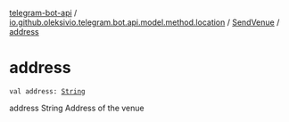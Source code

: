 [telegram-bot-api](../../index.md) / [io.github.oleksivio.telegram.bot.api.model.method.location](../index.md) / [SendVenue](index.md) / [address](./address.md)

# address

`val address: `[`String`](https://kotlinlang.org/api/latest/jvm/stdlib/kotlin/-string/index.html)

address String Address of the venue

